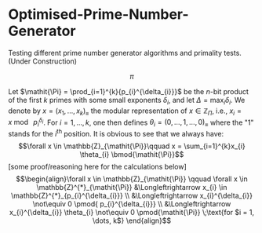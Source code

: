 # Optimised-Prime-Number-Generator

Testing different prime number generator algorithms and primality tests. (Under Construction)

$$\pi$$

Let $\mathit{\Pi} = \prod_{i=1}^{k}{p_{i}^{\delta_{i}}}$ be the $n$-bit product of the first $k$ primes with some small exponents $\delta_{i}$, and let $\Delta = \textrm{max}_{i}\delta_{i}$. We denote by $x = ( x_{1},\dots,x_{k} ) _{\equiv}$ the modular representation of $x \in \mathbb{Z}_{\mathit{\Pi}}$, i.e., $x_{i} = x \bmod \ p_{i}^{\delta_{i}}$. For $i = 1, \dots, k$, one then defines  $\theta_{i} = (0, \dots, 1, \dots, 0)_{\equiv}$ where the "$1$" stands for the $i^{\text{th}}$ position. It is obvious to see that we always have:
$$\forall x \in \mathbb{Z}_{\mathit{\Pi}}\qquad x = \sum_{i=1}^{k}x_{i} \theta_{i} \bmod{\mathit{\Pi}}$$ 
[some proof/reasoning here for the calculations below]
$$\begin{align}\forall x \in \mathbb{Z}_{\mathit{\Pi}} \qquad \forall x \in \mathbb{Z}^{*}_{\mathit{\Pi}} 
&\Longleftrightarrow x_{i} \in \mathbb{Z}^{*}_{p_{i}^{\delta_{i}}} \\
&\Longleftrightarrow x_{i}^{\delta_{i}} \not\equiv 0 \pmod{ p_{i}^{\delta_{i}}} \\
&\Longleftrightarrow x_{i}^{\delta_{i}} \theta_{i} \not\equiv 0 \pmod{\mathit{\Pi}} \;\text{for $i = 1, \dots, k$}
\end{align}$$ 

